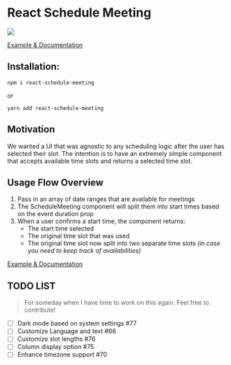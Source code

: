 # React Schedule Meeting

![](./ReactScheduleMeetingExample.png)

[Example & Documentation](https://react-schedule-meeting.netlify.app)

## Installation:

```
npm i react-schedule-meeting
```

or

```
yarn add react-schedule-meeting
```

## Motivation

We wanted a UI that was agnostic to any scheduling logic after the user has selected their slot. The intention is to have an extremely simple component that accepts available time slots and returns a selected time slot.

## Usage Flow Overview

1. Pass in an array of date ranges that are available for meetings
1. The ScheduleMeeting component will split them into start times based on the event duration prop
1. When a user confirms a start time, the component returns:
   - The start time selected
   - The original time slot that was used
   - The original time slot now split into two separate time slots _(in case you need to keep track of availabilities)_

[Example & Documentation](https://react-schedule-meeting.netlify.app)

## TODO LIST

> For someday when I have time to work on this again. Feel free to contribute!

- [ ] Dark mode based on system settings #77
- [ ] Customize Language and text #66
- [ ] Customize slot lengths #76
- [ ] Column display option #75
- [ ] Enhance timezone support #70
